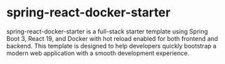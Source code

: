 # spring-react-docker-starter
spring-react-docker-starter is a full-stack starter template using Spring Boot 3, React 19, and Docker with hot reload enabled for both frontend and backend. This template is designed to help developers quickly bootstrap a modern web application with a smooth development experience.
